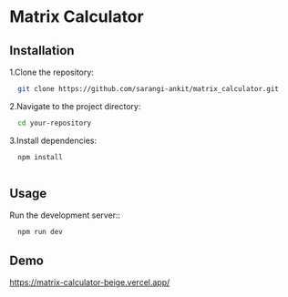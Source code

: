 
# Matrix Calculator




## Installation

1.Clone the repository:

```bash
  git clone https://github.com/sarangi-ankit/matrix_calculator.git

```
2.Navigate to the project directory:

```bash
  cd your-repository


```
3.Install dependencies:
```bash
  npm install



```
## Usage

Run the development server::

```bash
  npm run dev


```

## Demo

https://matrix-calculator-beige.vercel.app/





